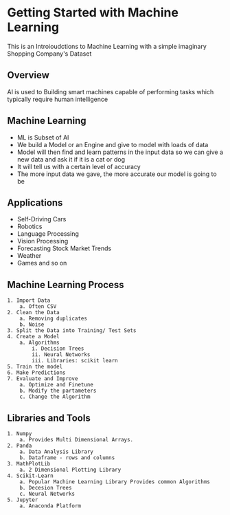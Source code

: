 # Getting Started with Machine Learning

This is an Introioudctions to Machine Learning with a simple imaginary Shopping Company's Dataset

## Overview

AI is used to Building smart machines capable of performing tasks which typically require human intelligence

## Machine Learning

* ML is Subset of AI
* We build a Model or an Engine and give to model with loads of data
* Model will then find and learn patterns in the input data so we can give a new data and ask it if it is a cat or dog
* It will tell us with a certain level of accuracy
* The more input data we gave, the more accurate our model is going to be


## Applications

* Self-Driving Cars
* Robotics
* Language Processing
* Vision Processing
* Forecasting Stock Market Trends
* Weather
* Games and so on

## Machine Learning Process 

	1. Import Data
		a. Often CSV
	2. Clean the Data
		a. Removing duplicates
		b. Noise
	3. Split the Data into Training/ Test Sets
	4. Create a Model
		a. Algorithms
			i. Decision Trees
			ii. Neural Networks 
			iii. Libraries: scikit learn
	5. Train the model
	6. Make Predictions
	7. Evaluate and Improve
		a. Optimize and Finetune
		b. Modify the partameters
		c. Change the Algorithm
	

## Libraries and Tools

	1. Numpy
		a. Provides Multi Dimensional Arrays.
	2. Panda
		a. Data Analysis Library
		b. Dataframe - rows and columns
	3. MathPlotLib
		a. 2 Dimensional Plotting Library
	4. Scikit-Learn
		a. Popular Machine Learning Library Provides common Algorithms
		b. Decesion Trees
		c. Neural Networks
	5. Jupyter
		a. Anaconda Platform

